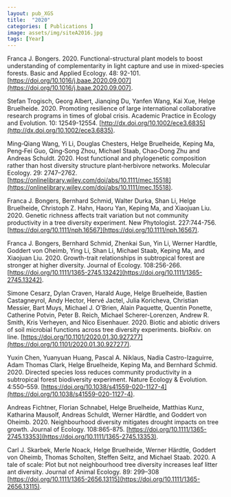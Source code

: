 ```yaml
---
layout: pub_XGS
title:  "2020"
categories: [ Publications ]
image: assets/img/siteA2016.jpg
tags: [Year]
---
```

Franca J. Bongers. 2020. Functional-structural plant models to boost understanding of complementarity in light capture and use in mixed-species forests. Basic and Applied Ecology. 48: 92-101. [https://doi.org/10.1016/j.baae.2020.09.007](https://doi.org/10.1016/j.baae.2020.09.007).

Stefan Trogisch, Georg Albert, Jianqing Du, Yanfen Wang, Kai Xue, Helge Bruelheide. 2020. Promoting resilience of large international collaborative research programs in times of global crisis. Academic Practice in Ecology and Evolution. 10: 12549-12554. [http://dx.doi.org/10.1002/ece3.6835](http://dx.doi.org/10.1002/ece3.6835).

Ming‐Qiang Wang, Yi Li, Douglas Chesters, Helge Bruelheide, Keping Ma, Peng‐Fei Guo, Qing‐Song Zhou, Michael Staab, Chao‐Dong Zhu and Andreas Schuldt. 2020. Host functional and phylogenetic composition rather than host diversity structure plant‐herbivore networks. Molecular Ecology. 29: 2747–2762. [https://onlinelibrary.wiley.com/doi/abs/10.1111/mec.15518](https://onlinelibrary.wiley.com/doi/abs/10.1111/mec.15518).

Franca J. Bongers, Bernhard Schmid, Walter Durka, Shan Li, Helge Bruelheide, Christoph Z. Hahn, Haoru Yan, Keping Ma, and Xiaojuan Liu. 2020. Genetic richness affects trait variation but not community productivity in a tree diversity experiment. New Phytologist. 227:744-756. [https://doi.org/10.1111/nph.16567](https://doi.org/10.1111/nph.16567).

Franca J. Bongers, Bernhard Schmid, Zhenkai Sun, Yin Li, Werner  Hardtle, Goddert von Oheimb, Ying Li, Shan Li, Michael Staab, Keping Ma, and Xiaojuan Liu. 2020. Growth-trait relationships in subtropical forest are stronger at higher diversity. Journal of Ecology. 108:256-266. [https://doi.org/10.1111/1365-2745.13242](https://doi.org/10.1111/1365-2745.13242).

Simone Cesarz, Dylan Craven, Harald Auge, Helge Bruelheide, Bastien Castagneyrol, Andy Hector, Hervé Jactel, Julia Koricheva, Christian Messier, Bart Muys, Michael J. O'Brien, Alain Paquette, Quentin Ponette, Catherine Potvin, Peter B. Reich, Michael Scherer-Lorenzen, Andrew R. Smith, Kris Verheyen, and Nico Eisenhauer. 2020. Biotic and abiotic drivers of soil microbial functions across tree diversity experiments. bioRxiv. on line. [https://doi.org/10.1101/2020.01.30.927277](https://doi.org/10.1101/2020.01.30.927277).


Yuxin Chen, Yuanyuan Huang, Pascal A. Niklaus, Nadia Castro-Izaguirre, Adam Thomas Clark, Helge Bruelheide, Keping Ma, and Bernhard Schmid. 2020. Directed species loss reduces community productivity in a subtropical forest biodiversity experiment. Nature Ecology & Evolution. 4:550–559. [https://doi.org/10.1038/s41559-020-1127-4](https://doi.org/10.1038/s41559-020-1127-4).


Andreas Fichtner, Florian Schnabel, Helge Bruelheide, Matthias Kunz, Katharina Mausolf, Andreas Schuldt, Werner Härdtle, and Goddert von Oheimb. 2020. Neighbourhood diversity mitigates drought impacts on tree growth. Journal of Ecology. 108:865-875. [https://doi.org/10.1111/1365-2745.13353](https://doi.org/10.1111/1365-2745.13353).

Carl J. Skarbek, Merle Noack, Helge Bruelheide, Werner Härdtle, Goddert von Oheimb, Thomas Scholten, Steffen Seitz, and Michael Staab. 2020. A tale of scale: Plot but not neighbourhood tree diversity increases leaf litter ant diversity. Journal of Animal Ecology. 89: 299–308 [https://doi.org/10.1111/1365-2656.13115](https://doi.org/10.1111/1365-2656.13115).
